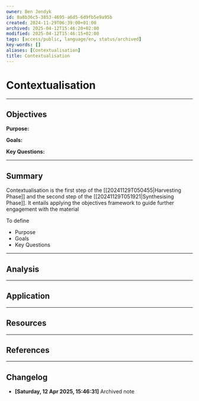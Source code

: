 ```yaml
---
owner: Ben Jendyk
id: 8a8b36c5-3853-4695-a6d5-6d9fb5e9a95b
created: 2024-11-29T06:39:00+01:00
archived: 2025-04-12T15:46:20+02:00
modified: 2025-04-12T15:46:15+02:00
tags: [access/public, language/en, status/archived]
key-words: []
aliases: [Contextualisation]
title: Contextualisation
---
```


# Contextualisation

---

## Objectives

**Purpose:**

**Goals:**

**Key Questions:**

---

## Summary

Contextualisation is the first step of the [[20241129T050455|Harvesting Phase]] and the second step of the [[20241129T051921|Synthesising Phase]]. It entails applying the objectives framework to guide further engagement with the material

To define

- Purpose
- Goals
- Key Questions

---

## Analysis

---

## Application

---

## Resources

---

## References


---

## Changelog 

- **[Saturday, 12 Apr 2025, 15:46:31]** Archived note 